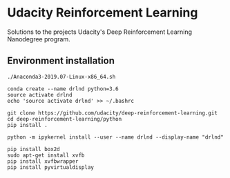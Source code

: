 # Udacity Reinforcement Learning
Solutions to the projects Udacity's Deep Reinforcement Learning Nanodegree program.

## Environment installation
```
./Anaconda3-2019.07-Linux-x86_64.sh

conda create --name drlnd python=3.6
source activate drlnd
echo 'source activate drlnd' >> ~/.bashrc 

git clone https://github.com/udacity/deep-reinforcement-learning.git
cd deep-reinforcement-learning/python
pip install .

python -m ipykernel install --user --name drlnd --display-name "drlnd"

pip install box2d
sudo apt-get install xvfb
pip install xvfbwrapper
pip install pyvirtualdisplay
```
